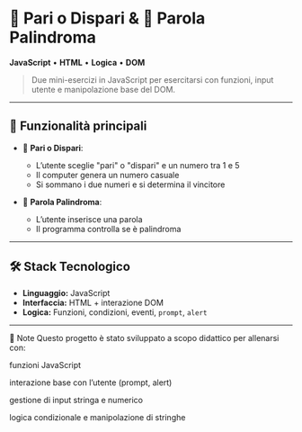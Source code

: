 # 🎲 Pari o Dispari & 🔁 Parola Palindroma

**JavaScript** • **HTML** • **Logica** • **DOM**

> Due mini-esercizi in JavaScript per esercitarsi con funzioni, input utente e manipolazione base del DOM.

---

## 🚀 Funzionalità principali

- 🎲 **Pari o Dispari**:
  - L’utente sceglie "pari" o "dispari" e un numero tra 1 e 5
  - Il computer genera un numero casuale
  - Si sommano i due numeri e si determina il vincitore

- 🔁 **Parola Palindroma**:
  - L’utente inserisce una parola
  - Il programma controlla se è palindroma

---

## 🛠️ Stack Tecnologico

- **Linguaggio:** JavaScript
- **Interfaccia:** HTML + interazione DOM
- **Logica:** Funzioni, condizioni, eventi, `prompt`, `alert`

---

📌 Note
Questo progetto è stato sviluppato a scopo didattico per allenarsi con:

funzioni JavaScript

interazione base con l’utente (prompt, alert)

gestione di input stringa e numerico

logica condizionale e manipolazione di stringhe
